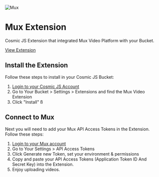 ![Mux](https://cosmic-s3.imgix.net/ee0ef100-052b-11e9-a865-4d928f17b796-mux.png?w=600)
# Mux Extension
Cosmic JS Extension that integrated Mux Video Platform with your Bucket.

[View Extension](https://cosmicjs.com/extensions/mux-extension)

## Install the Extension
Follow these steps to install in your Cosmic JS Bucket:
1. [Login to your Cosmic JS Account](https://cosmicjs.com)
2. Go to Your Bucket > Settings > Extensions and find the Mux Video Extension
3. Click "Install"
ß
## Connect to Mux
Next you will need to add your Mux API Access Tokens in the Extension.  Follow these steps:
1. [Login to your Mux account](https://mux.com)
2. Go to Your Settings > API Access Tokens
3. Click Generate new Token, set your environment & permissions
4. Copy and paste your API Access Tokens (Application Token ID And Secret Key) into the Extension.
5. Enjoy uploading videos. 
